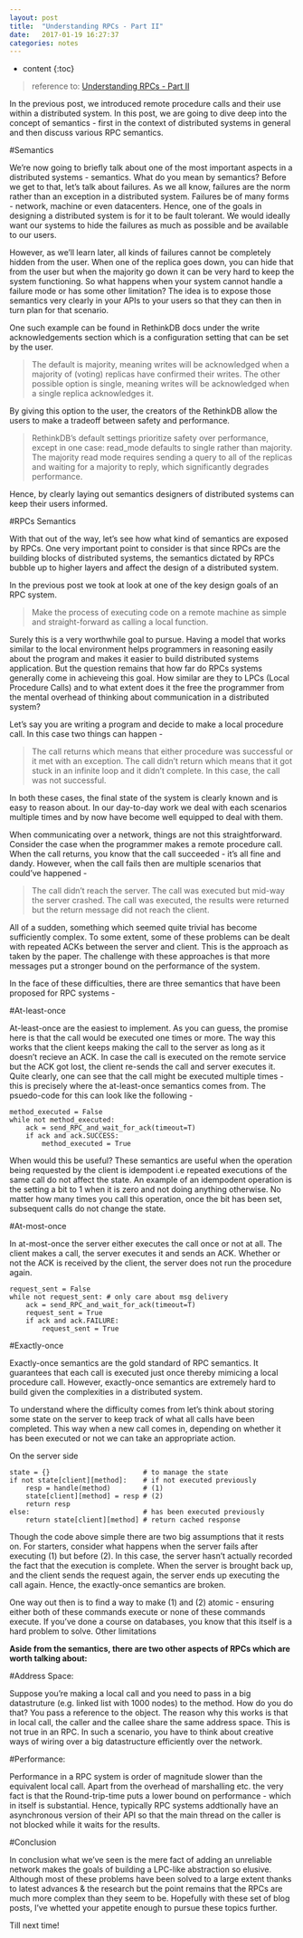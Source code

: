 ```yaml
---
layout: post
title:  "Understanding RPCs - Part II"
date:   2017-01-19 16:27:37
categories: notes
---
```


* content
{:toc}
 
> reference to: [Understanding RPCs - Part II](http://prakhar.me/articles/understanding-rpcs-partII/)


In the previous post, we introduced remote procedure calls and their use within a distributed system. In this post, we are going to dive deep into the concept of semantics - first in the context of distributed systems in general and then discuss various RPC semantics.

#Semantics  

We’re now going to briefly talk about one of the most important aspects in a distributed systems - semantics. What do you mean by semantics? Before we get to that, let’s talk about failures. As we all know, failures are the norm rather than an exception in a distributed system. Failures be of many forms - network, machine or even datacenters. Hence, one of the goals in designing a distributed system is for it to be fault tolerant. We would ideally want our systems to hide the failures as much as possible and be available to our users.

However, as we’ll learn later, all kinds of failures cannot be completely hidden from the user. When one of the replica goes down, you can hide that from the user but when the majority go down it can be very hard to keep the system functioning. So what happens when your system cannot handle a failure mode or has some other limitation? The idea is to expose those semantics very clearly in your APIs to your users so that they can then in turn plan for that scenario.

One such example can be found in RethinkDB docs under the write acknowledgements section which is a configuration setting that can be set by the user.

>The default is majority, meaning writes will be acknowledged when a majority of (voting) replicas have confirmed their writes. The other possible option is single, meaning writes will be acknowledged when a single replica acknowledges it.

By giving this option to the user, the creators of the RethinkDB allow the users to make a tradeoff between safety and performance.

>RethinkDB’s default settings prioritize safety over performance, except in one case: read_mode defaults to single rather than majority. The majority read mode requires sending a query to all of the replicas and waiting for a majority to reply, which significantly degrades performance.

Hence, by clearly laying out semantics designers of distributed systems can keep their users informed.  

#RPCs Semantics

With that out of the way, let’s see how what kind of semantics are exposed by RPCs. One very important point to consider is that since RPCs are the building blocks of distributed systems, the semantics dictated by RPCs bubble up to higher layers and affect the design of a distributed system.

In the previous post we took at look at one of the key design goals of an RPC system.

>Make the process of executing code on a remote machine as simple and straight-forward as calling a local function.

Surely this is a very worthwhile goal to pursue. Having a model that works similar to the local environment helps programmers in reasoning easily about the program and makes it easier to build distributed systems application. But the question remains that how far do RPCs systems generally come in achieveing this goal. How similar are they to LPCs (Local Procedure Calls) and to what extent does it the free the programmer from the mental overhead of thinking about communication in a distributed system?

Let’s say you are writing a program and decide to make a local procedure call. In this case two things can happen -

>The call returns which means that either procedure was successful or it met with an exception.
>The call didn’t return which means that it got stuck in an infinite loop and it didn’t complete. In this case, the call was not successful.

In both these cases, the final state of the system is clearly known and is easy to reason about. In our day-to-day work we deal with each scenarios multiple times and by now have become well equipped to deal with them.

When communicating over a network, things are not this straightforward. Consider the case when the programmer makes a remote procedure call. When the call returns, you know that the call succeeded - it’s all fine and dandy. However, when the call fails then are multiple scenarios that could’ve happened -

>The call didn’t reach the server.
>The call was executed but mid-way the server crashed.
>The call was executed, the results were returned but the return message did not reach the client.

All of a sudden, something which seemed quite trivial has become sufficiently complex. To some extent, some of these problems can be dealt with repeated ACKs between the server and client. This is the approach as taken by the paper. The challenge with these approaches is that more messages put a stronger bound on the performance of the system.

In the face of these difficulties, there are three semantics that have been proposed for RPC systems -  

#At-least-once

At-least-once are the easiest to implement. As you can guess, the promise here is that the call would be executed one times or more. The way this works that the client keeps making the call to the server as long as it doesn’t recieve an ACK. In case the call is executed on the remote service but the ACK got lost, the client re-sends the call and server executes it. Quite clearly, one can see that the call might be executed multiple times - this is precisely where the at-least-once semantics comes from. The psuedo-code for this can look like the following -  

```
method_executed = False
while not method_executed:
    ack = send_RPC_and_wait_for_ack(timeout=T)
    if ack and ack.SUCCESS:
        method_executed = True
```  

When would this be useful? These semantics are useful when the operation being requested by the client is idempodent i.e repeated executions of the same call do not affect the state. An example of an idempodent operation is the setting a bit to 1 when it is zero and not doing anything otherwise. No matter how many times you call this operation, once the bit has been set, subsequent calls do not change the state.  

#At-most-once

In at-most-once the server either executes the call once or not at all. The client makes a call, the server executes it and sends an ACK. Whether or not the ACK is received by the client, the server does not run the procedure again.
```
request_sent = False
while not request_sent: # only care about msg delivery
    ack = send_RPC_and_wait_for_ack(timeout=T)
    request_sent = True
    if ack and ack.FAILURE:
        request_sent = True
```

#Exactly-once  

Exactly-once semantics are the gold standard of RPC semantics. It guarantees that each call is executed just once thereby mimicing a local procedure call. However, exactly-once semantics are extremely hard to build given the complexities in a distributed system.

To understand where the difficulty comes from let’s think about storing some state on the server to keep track of what all calls have been completed. This way when a new call comes in, depending on whether it has been executed or not we can take an appropriate action.

On the server side  
```  
state = {}                       # to manage the state
if not state[client][method]:    # if not executed previously
    resp = handle(method)        # (1)
    state[client][method] = resp # (2) 
    return resp
else:                            # has been executed previously
    return state[client][method] # return cached response
```  


Though the code above simple there are two big assumptions that it rests on. For starters, consider what happens when the server fails after executing (1) but before (2). In this case, the server hasn’t actually recorded the fact that the execution is complete. When the server is brought back up, and the client sends the request again, the server ends up executing the call again. Hence, the exactly-once semantics are broken.

One way out then is to find a way to make (1) and (2) atomic - ensuring either both of these commands execute or none of these commands execute. If you’ve done a course on databases, you know that this itself is a hard problem to solve.
Other limitations

**Aside from the semantics, there are two other aspects of RPCs which are worth talking about:**  

#Address Space:    

Suppose you’re making a local call and you need to pass in a big datastruture (e.g. linked list with 1000 nodes) to the method. How do you do that? You pass a reference to the object. The reason why this works is that in local call, the caller and the callee share the same address space. This is not true in an RPC. In such a scenario, you have to think about creative ways of wiring over a big datastructure efficiently over the network.

#Performance:   

 Performance in a RPC system is order of magnitude slower than the equivalent local call. Apart from the overhead of marshalling etc. the very fact is that the Round-trip-time puts a lower bound on performance - which in itself is substantial. Hence, typically RPC systems addtionally have an asynchronous version of their API so that the main thread on the caller is not blocked while it waits for the results.

#Conclusion  

In conclusion what we’ve seen is the mere fact of adding an unreliable network makes the goals of building a LPC-like abstraction so elusive. Although most of these problems have been solved to a large extent thanks to latest advances & the research but the point remains that the RPCs are much more complex than they seem to be. Hopefully with these set of blog posts, I’ve whetted your appetite enough to pursue these topics further.

Till next time!
